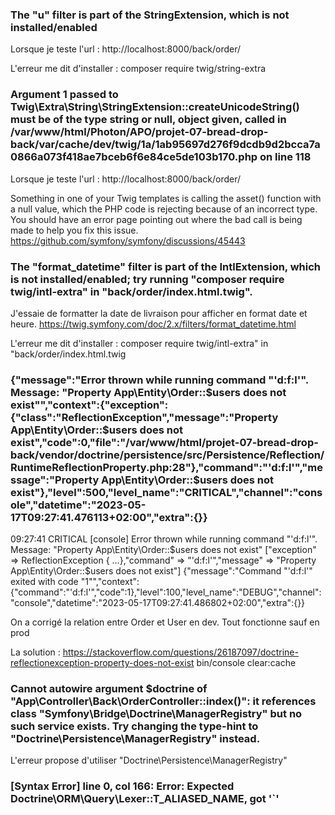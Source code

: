 ### The "u" filter is part of the StringExtension, which is not installed/enabled

Lorsque je teste l'url : http://localhost:8000/back/order/

L'erreur me dit d'installer : composer require twig/string-extra


### Argument 1 passed to Twig\Extra\String\StringExtension::createUnicodeString() must be of the type string or null, object given, called in /var/www/html/Photon/APO/projet-07-bread-drop-back/var/cache/dev/twig/1a/1ab95697d276f9dcdb9d2bcca7a0866a073f418ae7bceb6f6e84ce5de103b170.php on line 118

Lorsque je teste l'url : http://localhost:8000/back/order/

Something in one of your Twig templates is calling the asset() function with a null value, which the PHP code is rejecting because of an incorrect type. You should have an error page pointing out where the bad call is being made to help you fix this issue.
https://github.com/symfony/symfony/discussions/45443

### The "format_datetime" filter is part of the IntlExtension, which is not installed/enabled; try running "composer require twig/intl-extra" in "back/order/index.html.twig".

J'essaie de formatter la date de livraison pour afficher en format date et heure.
https://twig.symfony.com/doc/2.x/filters/format_datetime.html

L'erreur me dit d'installer : composer require twig/intl-extra" in "back/order/index.html.twig

### {"message":"Error thrown while running command "'d:f:l'". Message: "Property App\Entity\Order::$users does not exist"","context":{"exception":{"class":"ReflectionException","message":"Property App\Entity\Order::$users does not exist","code":0,"file":"/var/www/html/projet-07-bread-drop-back/vendor/doctrine/persistence/src/Persistence/Reflection/RuntimeReflectionProperty.php:28"},"command":"'d:f:l'","message":"Property App\Entity\Order::$users does not exist"},"level":500,"level_name":"CRITICAL","channel":"console","datetime":"2023-05-17T09:27:41.476113+02:00","extra":{}}
09:27:41 CRITICAL  [console] Error thrown while running command "'d:f:l'". Message: "Property App\Entity\Order::$users does not exist" ["exception" => ReflectionException { …},"command" => "'d:f:l'","message" => "Property App\Entity\Order::$users does not exist"]
{"message":"Command "'d:f:l'" exited with code "1"","context":{"command":"'d:f:l'","code":1},"level":100,"level_name":"DEBUG","channel":"console","datetime":"2023-05-17T09:27:41.486802+02:00","extra":{}}

On a corrigé la relation entre Order et User en dev. Tout fonctionne sauf en prod

La solution :
https://stackoverflow.com/questions/26187097/doctrine-reflectionexception-property-does-not-exist
bin/console clear:cache

### Cannot autowire argument $doctrine of "App\Controller\Back\OrderController::index()": it references class "Symfony\Bridge\Doctrine\ManagerRegistry" but no such service exists. Try changing the type-hint to "Doctrine\Persistence\ManagerRegistry" instead.

L'erreur propose d'utiliser "Doctrine\Persistence\ManagerRegistry"

### [Syntax Error] line 0, col 166: Error: Expected Doctrine\ORM\Query\Lexer::T_ALIASED_NAME, got '`'